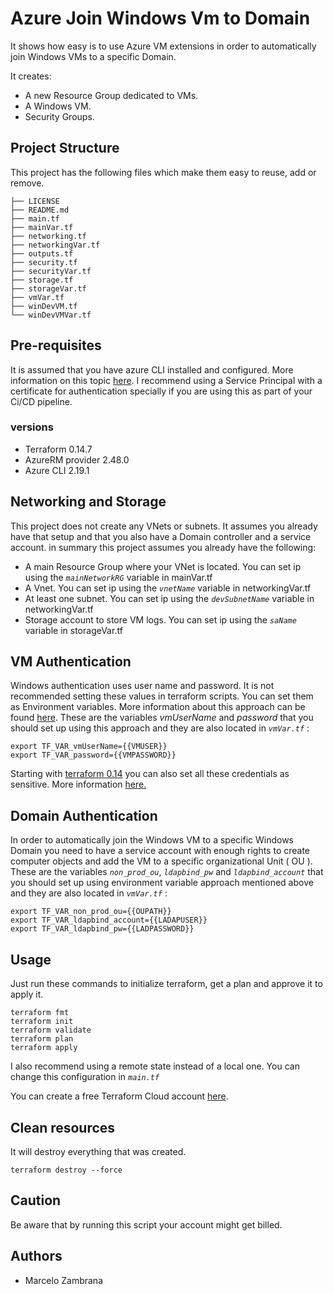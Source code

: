 # Azure Join Windows Vm to Domain

It shows how easy is to use Azure VM extensions in order to automatically join Windows VMs to a specific Domain.

It creates:

- A new Resource Group dedicated to VMs.
- A Windows VM.
- Security Groups.

## Project Structure

This project has the following files which make them easy to reuse, add or remove.

```ssh
├── LICENSE
├── README.md
├── main.tf
├── mainVar.tf
├── networking.tf
├── networkingVar.tf
├── outputs.tf
├── security.tf
├── securityVar.tf
├── storage.tf
├── storageVar.tf
├── vmVar.tf
├── winDevVM.tf
└── winDevVMVar.tf
```

## Pre-requisites

It is assumed that you have azure CLI installed and configured.
More information on this topic [here](https://docs.microsoft.com/en-us/azure/terraform/terraform-overview). I recommend using a Service Principal with a certificate for authentication specially if you are using this as part of your Ci/CD pipeline.

### versions

- Terraform 0.14.7
- AzureRM provider 2.48.0
- Azure CLI 2.19.1

## Networking and Storage

This project does not create any VNets or subnets. It assumes you already have that setup and that you also have a Domain controller and a service account. in summary this project assumes you already have the following:

- A main Resource Group where your VNet is located. You can set ip using the _`mainNetworkRG`_ variable in mainVar.tf
- A Vnet. You can set ip using the _`vnetName`_ variable in networkingVar.tf
- At least one subnet. You can set ip using the _`devSubnetName`_ variable in networkingVar.tf
- Storage account to store VM logs. You can set ip using the _`saName`_ variable in storageVar.tf

## VM Authentication

Windows authentication uses user name and password. It is not recommended setting these values in terraform scripts. You can set them as Environment variables. More information about this approach can be found [here](https://www.terraform.io/docs/configuration/variables.html#environment-variables).
These are the variables _vmUserName_ and _password_ that you should set up using this approach and they are also located in _`vmVar.tf`_ :

```ssh
export TF_VAR_vmUserName={{VMUSER}}
export TF_VAR_password={{VMPASSWORD}}
```

Starting with [terraform 0.14](https://www.hashicorp.com/blog/announcing-hashicorp-terraform-0-14-general-availability) you can also set all these credentials as sensitive. More information [here.](https://www.terraform.io/docs/configuration/expressions/references.html#sensitive-resource-attributes)

## Domain Authentication

In order to automatically join the Windows VM to a specific Windows Domain you need to have a service account with enough rights to create computer objects and add the VM to a specific organizational Unit ( OU ). These are the variables _`non_prod_ou`_, _`ldapbind_pw`_ and _`ldapbind_account`_ that you should set up using environment variable approach mentioned above and they are also located in _`vmVar.tf`_ :

```ssh
export TF_VAR_non_prod_ou={{OUPATH}}
export TF_VAR_ldapbind_account={{LADAPUSER}}
export TF_VAR_ldapbind_pw={{LADPASSWORD}}
```

## Usage

Just run these commands to initialize terraform, get a plan and approve it to apply it.

```ssh
terraform fmt
terraform init
terraform validate
terraform plan
terraform apply
```

I also recommend using a remote state instead of a local one. You can change this configuration in _`main.tf`_

You can create a free Terraform Cloud account [here](https://app.terraform.io).

## Clean resources

It will destroy everything that was created.

```ssh
terraform destroy --force
```

## Caution

Be aware that by running this script your account might get billed.

## Authors

- Marcelo Zambrana
